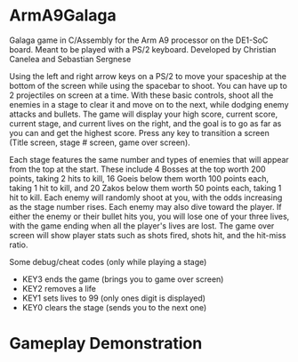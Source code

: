 # ArmA9Galaga
Galaga game in C/Assembly for the Arm A9 processor on the DE1-SoC board.
Meant to be played with a PS/2 keyboard.
Developed by Christian Canelea and Sebastian Sergnese

Using the left and right arrow keys on a PS/2 to move your spaceship at the bottom of the screen while using the spacebar to shoot. You can have up to 2 projectiles on screen at a time. With these basic controls, shoot all the enemies in a stage to clear it and move on to the next, while dodging enemy attacks and bullets. The game will display your high score, current score, current stage, and current lives on the right, and the goal is to go as far as you can and get the highest score. Press any key to transition a screen (Title screen, stage # screen, game over screen).


Each stage features the same number and types of enemies that will appear from the top at the start. These include 4 Bosses at the top worth 200 points, taking 2 hits to kill, 16 Goeis below them worth 100 points each, taking 1 hit to kill, and 20 Zakos below them worth 50 points each, taking 1 hit to kill. Each enemy will randomly shoot at you, with the odds increasing as the stage number rises. Each enemy may also dive toward the player. If either the enemy or their bullet hits you, you will lose one of your three lives, with the game ending when all the player's lives are lost. The game over screen will show player stats such as shots fired, shots hit, and the hit-miss ratio.

Some debug/cheat codes (only while playing a stage)
- KEY3 ends the game (brings you to game over screen)
- KEY2 removes a life
- KEY1 sets lives to 99 (only ones digit is displayed)
- KEY0 clears the stage (sends you to the next one)

# Gameplay Demonstration
